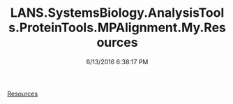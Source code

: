 ﻿---
title: LANS.SystemsBiology.AnalysisTools.ProteinTools.MPAlignment.My.Resources
date: 6/13/2016 6:38:17 PM
---

[Resources](T-LANS.SystemsBiology.AnalysisTools.ProteinTools.MPAlignment.My.Resources.Resources.html)
